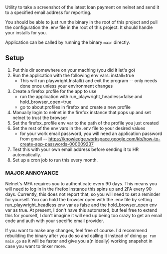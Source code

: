 Utility to take a screenshot of the latest loan payment on nelnet and send it to a specified email address for reporting.

You should be able to just run the binary in the root of this project and pull the configuration the .env file in the root 
of this project. It should handle your installs for you.

Application can be called by running the binary `main` directly.

## Setup
1. Put this dir somewhere on your maching (you did it let's go)
2. Run the application with the following env vars: install=true
    - This will run playwright.Install() and exit the program -- only needs done once unless your environment changes
3. Create a firefox profile for the app to use 
    - run the application with run_playwright_headless=false and hold_browser_open=true
    - go to about:profiles in firefox and create a new profile
4. Manually login to nelnet in the firefox instance that pops up and set nelnet to trust the browser 
5. Set the firefox_profile env var to the path of the profile you just created
6. Set the rest of the env vars in the .env file to your desired values
    - for your work email password, you will need an application password from gmail -- https://knowledge.workspace.google.com/kb/how-to-create-app-passwords-000009237 
7. Test this with your own email address before sending it to HR automatically.
8. Set up a cron job to run this every month.

### MAJOR ANNOYANCE ###
Nelnet's MFA requires you to authenticate every 90 days. This means you will need to log in in the firefox instance this spins
up and 2FA every 90 days. Currently, this does not report that, so you will need to set a reminder for yourself. You can hold the
browser open with the .env file by setting run_playwright_headless env var as false and the hold_browser_open env var as true.
At present, I don't have this automated, but feel free to extend this for yourself, I don't imagine it will end up being too
crazy to get an email code and auth with your specific email provider.


If you want to make any changes, feel free of course. I'd recommend rebuilding the binary after you do so and calling it instead 
of doing `go run main.go` as it will be faster and give you a(n ideally) working snapshot in case you want to tinker more.
